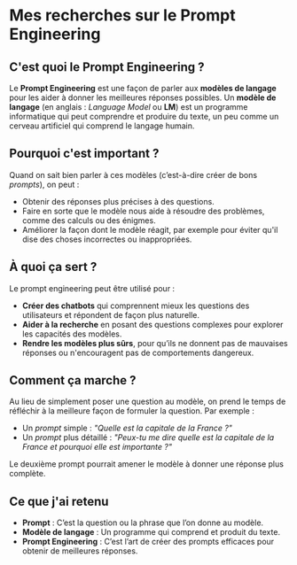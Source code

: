 # Mes recherches sur le Prompt Engineering

## C'est quoi le Prompt Engineering ?
Le **Prompt Engineering** est une façon de parler aux **modèles de langage** pour les aider à donner les meilleures réponses possibles. Un **modèle de langage** (en anglais : *Language Model* ou **LM**) est un programme informatique qui peut comprendre et produire du texte, un peu comme un cerveau artificiel qui comprend le langage humain.

## Pourquoi c'est important ?
Quand on sait bien parler à ces modèles (c’est-à-dire créer de bons *prompts*), on peut :
- Obtenir des réponses plus précises à des questions.
- Faire en sorte que le modèle nous aide à résoudre des problèmes, comme des calculs ou des énigmes.
- Améliorer la façon dont le modèle réagit, par exemple pour éviter qu'il dise des choses incorrectes ou inappropriées.

## À quoi ça sert ?
Le prompt engineering peut être utilisé pour :
- **Créer des chatbots** qui comprennent mieux les questions des utilisateurs et répondent de façon plus naturelle.
- **Aider à la recherche** en posant des questions complexes pour explorer les capacités des modèles.
- **Rendre les modèles plus sûrs**, pour qu’ils ne donnent pas de mauvaises réponses ou n'encouragent pas de comportements dangereux.

## Comment ça marche ?
Au lieu de simplement poser une question au modèle, on prend le temps de réfléchir à la meilleure façon de formuler la question. Par exemple :
- Un *prompt* simple : *"Quelle est la capitale de la France ?"*
- Un *prompt* plus détaillé : *"Peux-tu me dire quelle est la capitale de la France et pourquoi elle est importante ?"*

Le deuxième prompt pourrait amener le modèle à donner une réponse plus complète.

## Ce que j'ai  retenu
- **Prompt** : C’est la question ou la phrase que l’on donne au modèle.
- **Modèle de langage** : Un programme qui comprend et produit du texte.
- **Prompt Engineering** : C’est l’art de créer des prompts efficaces pour obtenir de meilleures réponses.

